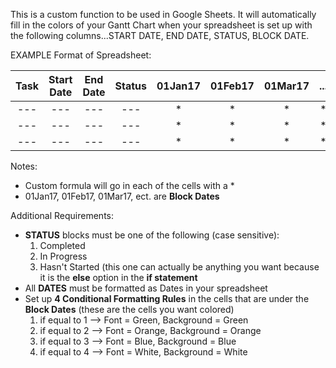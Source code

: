 This is a custom function to be used in Google Sheets.  It will automatically fill in the colors of your Gantt Chart when your spreadsheet is set up with the following columns...START DATE, END DATE, STATUS, BLOCK DATE.


EXAMPLE Format of Spreadsheet:

| Task | Start Date | End Date | Status | 01Jan17 | 01Feb17 | 01Mar17 | ... |
| :---: | :---: | :---: | :---: | :---: | :---: | :---: | :---: |
| --- | --- | --- | --- | \* | \* | \* | \* |
| --- | --- | --- | --- | \* | \* | \* | \* |
| --- | --- | --- | --- | \* | \* | \* | \* |

Notes:
- Custom formula will go in each of the cells with a *
- 01Jan17, 01Feb17, 01Mar17, ect. are **Block Dates**

Additional Requirements:
- **STATUS** blocks must be one of the following (case sensitive):
    1) Completed
    2) In Progress
    3) Hasn't Started (this one can actually be anything you want because it is the **else** option in the **if statement**
- All **DATES** must be formatted as Dates in your spreadsheet
- Set up **4 Conditional Formatting Rules** in the cells that are under the **Block Dates** (these are the cells you want colored)
    1) if equal to 1 --> Font = Green, Background = Green
    2) if equal to 2 --> Font = Orange, Background = Orange
    3) if equal to 3 --> Font = Blue, Background = Blue
    4) if equal to 4 --> Font = White, Background = White
    
